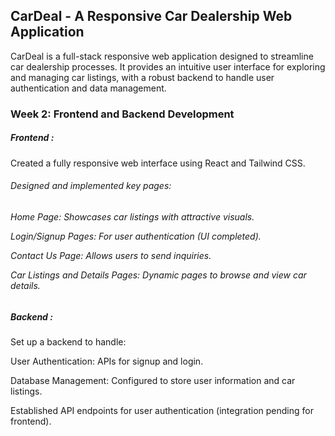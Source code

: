 <h2>CarDeal - A Responsive Car Dealership Web Application</h2>
<p>CarDeal is a full-stack responsive web application designed to streamline car dealership processes. It provides an intuitive user interface for exploring and managing car listings, with a robust backend to handle user authentication and data management.</p>
<h3>Week 2: Frontend and Backend Development</h3>
<h5>Frontend :</h5>
   <P>Created a fully responsive web interface using React and Tailwind CSS.
   <h6>Designed and implemented key pages:<h6>
         <p> Home Page: Showcases car listings with attractive visuals.</p>             
         <p> Login/Signup Pages: For user authentication (UI completed).</p>
         <p> Contact Us Page: Allows users to send inquiries.</p>
         <p> Car Listings and Details Pages: Dynamic pages to browse and view car details.</P>
<h5>Backend :</h5>    
   <p>Set up a backend to handle:
         <p> User Authentication: APIs for signup and login.</p>
         <p> Database Management: Configured to store user information and car listings.</p>
<P>Established API endpoints for user authentication (integration pending for frontend).</P> 
